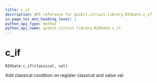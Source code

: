 ```yaml
---
title: c_if
description: API reference for qiskit.circuit.library.RZXGate.c_if
in_page_toc_min_heading_level: 1
python_api_type: method
python_api_name: qiskit.circuit.library.RZXGate.c_if
---
```


# c\_if

<span id="qiskit.circuit.library.RZXGate.c_if" />

`RZXGate.c_if(classical, val)`

Add classical condition on register classical and value val.

